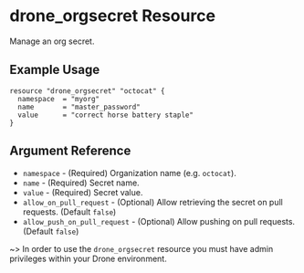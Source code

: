 # drone_orgsecret Resource

Manage an org secret.

## Example Usage

```hcl
resource "drone_orgsecret" "octocat" {
  namespace  = "myorg"
  name       = "master_password"
  value      = "correct horse battery staple"
}
```

## Argument Reference

* `namespace` - (Required) Organization name (e.g. `octocat`).
* `name` - (Required) Secret name.
* `value` - (Required) Secret value.
* `allow_on_pull_request` - (Optional) Allow retrieving the secret on pull requests.  (Default `false`)
* `allow_push_on_pull_request` - (Optional) Allow pushing on pull requests.  (Default `false`)

~> In order to use the `drone_orgsecret` resource you must have admin privileges within your Drone environment.
